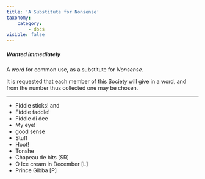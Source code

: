 ```yaml
---
title: 'A Substitute for Nonsense'
taxonomy:
    category:
        - docs
visible: false
---
```


##### Wanted immediately  
  
A *word* for common use, as a substitute for *Nonsense*.  
  
It is requested that each member of this Society will give in a word, and from the number thus collected one may be chosen.  

---

* Fiddle sticks! and  
* Fiddle faddle!  
* Fiddle di dee  
* My eye!  
* good sense  
* Stuff  
* Hoot!  
* Tonshe  
* Chapeau de bits [SR]  
* O Ice cream in December [L]  
* Prince Gibba [P]  